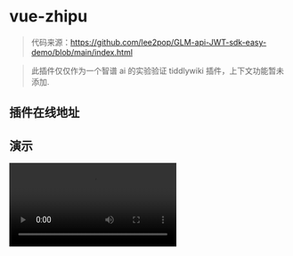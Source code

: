 # vue-zhipu

> 代码来源：https://github.com/lee2pop/GLM-api-JWT-sdk-easy-demo/blob/main/index.html

> 此插件仅仅作为一个智谱 ai 的实验验证 tiddlywiki 插件，上下文功能暂未添加.


## 插件在线地址

<TwPlugin name="vue-zhipu" />

## 演示

<video controls="">
      <source id="mp4" src="/zhipu.mp4" type="video/mp4" >
</video>